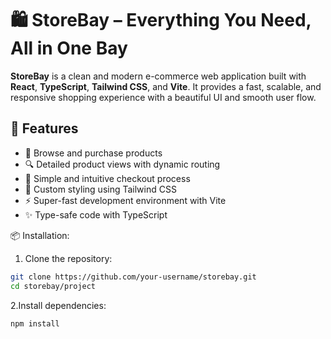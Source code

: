 # 🛍️ StoreBay – Everything You Need, All in One Bay

**StoreBay** is a clean and modern e-commerce web application built with **React**, **TypeScript**, **Tailwind CSS**, and **Vite**. It provides a fast, scalable, and responsive shopping experience with a beautiful UI and smooth user flow.

## 🚀 Features

- 🛒 Browse and purchase products
- 🔍 Detailed product views with dynamic routing
- 🧾 Simple and intuitive checkout process
- 🎨 Custom styling using Tailwind CSS
- ⚡ Super-fast development environment with Vite
- ✨ Type-safe code with TypeScript

📦 Installation:<br>
 1. Clone the repository:
   ```bash
   git clone https://github.com/your-username/storebay.git
   cd storebay/project
```
2.Install dependencies:
```bash
npm install
```


